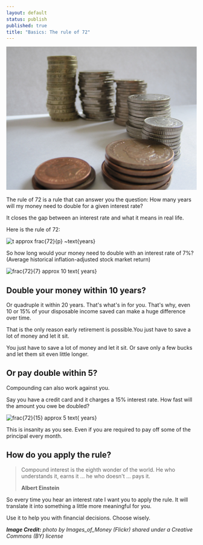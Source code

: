 ```yaml
---
layout: default
status: publish
published: true
title: "Basics: The rule of 72"
---
```


![photo by Images_of_Money (flickr) shared under a Creative Commons (BY) license](/assets/images/2015/04/5475014890_0980aa366f_b.jpg)

The rule of 72 is a rule that can answer you the question: How many years will my money need to double for a given interest rate?

It closes the gap between an interest rate and what it means in real life.

Here is the rule of 72:

<span class="MathJax_Preview">![t approx frac{72}{p} ~text{years}](https://one-step-at-a-time.net/wp-content/plugins/latex/cache/tex_a25562b811b9ff44440a66230e4845c4.gif)</span><script type="math/tex">t approx frac{72}{p} ~text{years}</script>

So how long would your money need to double with an interest rate of 7%? (Average historical inflation-adjusted stock market return)

<span class="MathJax_Preview">![frac{72}{7} approx 10 text{ years}](https://one-step-at-a-time.net/wp-content/plugins/latex/cache/tex_86ccccb847ddc1dafdb2f5a691a3706c.gif)</span><script type="math/tex">frac{72}{7} approx 10 text{ years}</script>

## Double your money within 10 years?

Or quadruple it within 20 years. That's what's in for you. That's why, even 10 or 15% of your disposable income saved can make a huge difference over time.

That is the only reason early retirement is possible.You just have to save a lot of money and let it sit.

You just have to save a lot of money and let it sit. Or save only a few bucks and let them sit even little longer.

## Or pay double within 5?

Compounding can also work against you.

Say you have a credit card and it charges a 15% interest rate. How fast will the amount you owe be doubled?

<span class="MathJax_Preview">![frac{72}{15} approx 5 text{ years}](https://one-step-at-a-time.net/wp-content/plugins/latex/cache/tex_55b7cdb7a22bba4d9bfc0268dd8a1487.gif)</span><script type="math/tex">frac{72}{15} approx 5 text{ years}</script>

This is insanity as you see. Even if you are required to pay off some of the principal every month.

## How do you apply the rule?

> Compound interest is the eighth wonder of the world. He who understands it, earns it ... he who doesn't ... pays it.
> 
> **Albert Einstein**

So every time you hear an interest rate I want you to apply the rule. It will translate it into something a little more meaningful for you.

Use it to help you with financial decisions. Choose wisely.

_**Image Credit:** photo by Images_of_Money (_Flickr_) shared under a Creative Commons (BY) license_